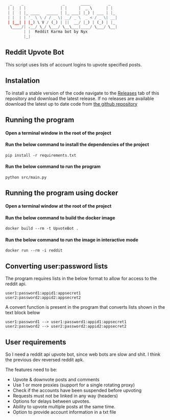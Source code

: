 ```py
  _    _                 _       ____        _    
 | |  | |               | |     |  _ \      | |   
 | |  | |_ ____   _____ | |_ ___| |_) | ___ | |_  
 | |  | | '_ \ \ / / _ \| __/ _ \  _ < / _ \| __| 
 | |__| | |_) \ V / (_) | ||  __/ |_) | (_) | |_  
  \____/| .__/ \_/ \___/ \__\___|____/ \___/ \__| 
        | |  Reddit Karma bot by Nyx 
        |_|   
```
##  Reddit Upvote Bot
This script uses lists of account logins to upvote specified posts.

## Instalation
To install a stable version of the code navigate to the [Releases](https://github.com/Nyxqxx/UpvoteBot/releases) tab of this repository and download the latest release.
If no releases are available download the latest up to date code from [the github repository](https://github.com/Nyxqxx/UpvoteBot/archive/refs/heads/main.zip)

## Running the program
#### Open a terminal window in the root of the project
#### Run the below command to install the dependencies of the project
```
pip install -r requirements.txt
```
#### Run the below command to run the program
```
python src/main.py
```

## Running the program using docker
#### Open a terminal window at the root of the project
#### Run the below command to build the docker image
```
docker build --rm -t UpvoteBot .
```
#### Run the below command to run the image in interactive mode
```
docker run --rm -i reddit
```

## Converting user:password lists
The program requires lists in the below format to allow for access to the reddit api.
```
user1:password1:appid1:appsecret1
user2:password2:appid2:appsecret2
```
A convert function is present in the program that converts lists shown in the text block below
```
user1:password1 --> user1:password1:appid1:appsecret1
user2:password2 --> user2:password2:appid2:appsecret2
```

## User requirements

So I need a reddit api upvote bot, since web bots are slow and shit. I think the previous dev reversed reddit apk.

The features need to be:
- Upvote & downvote posts and comments
- Use 1 or more proxies (support for a single rotating proxy)
- Check if the accounts have been suspended before upvoting
- Requests must not be linked in any way (headers)
- Options for delays between upvotes.
- Ability to upvote multiple posts at the same time.
- Option to provide account information in a txt file
